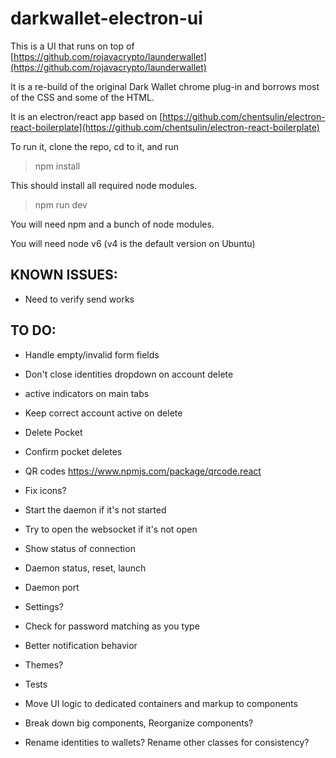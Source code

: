 # darkwallet-electron-ui

This is a UI that runs on top of [https://github.com/rojavacrypto/launderwallet](https://github.com/rojavacrypto/launderwallet)

It is a re-build of the original Dark Wallet chrome plug-in and borrows most of the CSS and some of the HTML.

It is an electron/react app based on [https://github.com/chentsulin/electron-react-boilerplate](https://github.com/chentsulin/electron-react-boilerplate)

To run it, clone the repo, cd to it, and run

> npm install

This should install all required node modules.

> npm run dev

You will need npm and a bunch of node modules.

You will need node v6 (v4 is the default version on Ubuntu)

## KNOWN ISSUES:

- Need to verify send works

## TO DO:

- Handle empty/invalid form fields
- Don't close identities dropdown on account delete
- active indicators on main tabs
- Keep correct account active on delete
- Delete Pocket
- Confirm pocket deletes

- QR codes https://www.npmjs.com/package/qrcode.react
- Fix icons?
- Start the daemon if it's not started
- Try to open the websocket if it's not open
- Show status of connection
- Daemon status, reset, launch
- Daemon port
- Settings?
- Check for password matching as you type
- Better notification behavior

- Themes?

- Tests
- Move UI logic to dedicated containers and markup to components
- Break down big components, Reorganize components?
- Rename identities to wallets? Rename other classes for consistency?
